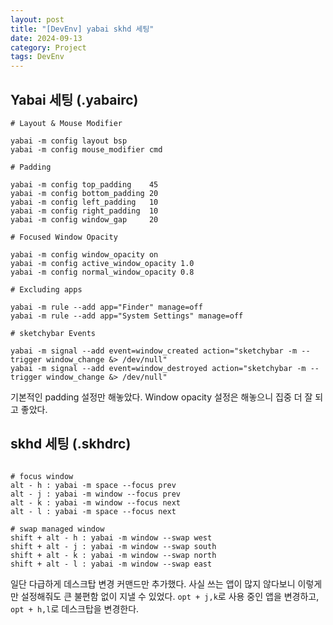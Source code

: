 ```yaml
---
layout: post
title: "[DevEnv] yabai skhd 세팅"
date: 2024-09-13
category: Project
tags: DevEnv 
---
```

## Yabai 세팅 (.yabairc)

```
# Layout & Mouse Modifier

yabai -m config layout bsp
yabai -m config mouse_modifier cmd

# Padding

yabai -m config top_padding    45
yabai -m config bottom_padding 20
yabai -m config left_padding   10
yabai -m config right_padding  10
yabai -m config window_gap     20

# Focused Window Opacity

yabai -m config window_opacity on
yabai -m config active_window_opacity 1.0
yabai -m config normal_window_opacity 0.8

# Excluding apps

yabai -m rule --add app="Finder" manage=off
yabai -m rule --add app="System Settings" manage=off

# sketchybar Events

yabai -m signal --add event=window_created action="sketchybar -m --trigger window_change &> /dev/null"
yabai -m signal --add event=window_destroyed action="sketchybar -m --trigger window_change &> /dev/null"
```
기본적인 padding 설정만 해놓았다. Window opacity 설정은 해놓으니 집중 더 잘 되고 좋았다. 

## skhd 세팅 (.skhdrc)

```

# focus window
alt - h : yabai -m space --focus prev
alt - j : yabai -m window --focus prev
alt - k : yabai -m window --focus next
alt - l : yabai -m space --focus next

# swap managed window
shift + alt - h : yabai -m window --swap west
shift + alt - j : yabai -m window --swap south
shift + alt - k : yabai -m window --swap north
shift + alt - l : yabai -m window --swap east
```

일단 다급하게 데스크탑 변경 커맨드만 추가했다. 사실 쓰는 앱이 많지 않다보니 이렇게만 설정해줘도 큰 불편함 없이 지낼 수 있었다. `opt + j,k`로 사용 중인 앱을 변경하고, `opt + h,l`로 데스크탑을 변경한다. 

